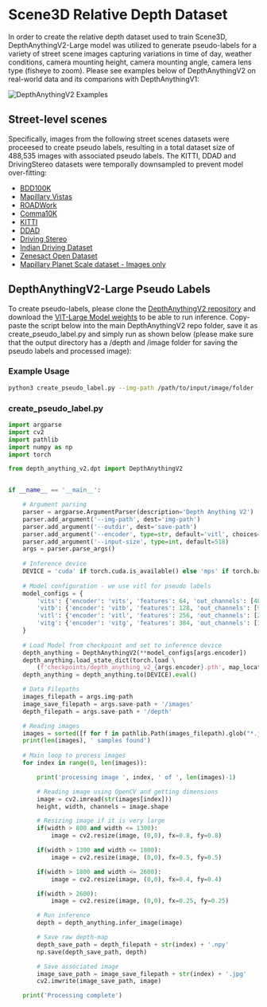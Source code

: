 # Scene3D Relative Depth Dataset

In order to create the relative depth dataset used to train Scene3D, DepthAnythingV2-Large model was utilized to generate pseudo-labels for a variety of street scene images capturing variations in time of day, weather conditions, camera mounting height, camera mounting angle, camera lens type (fisheye to zoom). Please see examples below of DepthAnythingV2 on real-world data and its comparions with DepthAnythingV1:

![DepthAnythingV2 Examples](https://github.com/DepthAnything/Depth-Anything-V2/blob/main/assets/teaser.png)

## Street-level scenes
Specifically, images from the following street scenes datasets were proceesed to create pseudo labels, resulting in a total dataset size of 488,535 images with associated pseudo labels. The KITTI, DDAD and DrivingStereo datasets were temporally downsampled to prevent model over-fitting:

- [BDD100K](https://www.kaggle.com/datasets/marquis03/bdd100k)
- [Mapillary Vistas](https://www.mapillary.com/dataset/vistas)
- [ROADWork](https://www.cs.cmu.edu/~ILIM/roadwork_dataset/)
- [Comma10K](https://github.com/commaai/comma10k)
- [KITTI](https://www.cvlibs.net/datasets/kitti/raw_data.php)
- [DDAD](https://github.com/TRI-ML/DDAD#dataset-details)
- [Driving Stereo](https://drivingstereo-dataset.github.io/)
- [Indian Driving Dataset](https://idd.insaan.iiit.ac.in/)
- [Zenesact Open Dataset](https://zod.zenseact.com/frames/)
- [Mapillary Planet Scale dataset - Images only](https://www.mapillary.com/dataset/depth)


## DepthAnythingV2-Large Pseudo Labels

To create pseudo-labels, please clone the [DepthAnythingV2 repository](https://github.com/DepthAnything/Depth-Anything-V2/tree/main) and download the [VIT-Large Model weights](https://huggingface.co/depth-anything/Depth-Anything-V2-Large/resolve/main/depth_anything_v2_vitl.pth?download=true) to be able to run inference. Copy-paste the script below into the main DepthAnythingV2 repo folder, save it as create_pseudo_label.py and simply run as shown below (please make sure that the output directory has a /depth and /image folder for saving the pseudo labels and processed image):

### Example Usage
```bash
python3 create_pseudo_label.py --img-path /path/to/input/image/folder --outdir /path/to/where/data/is/saved
```

### create_pseudo_label.py
```python
import argparse
import cv2
import pathlib
import numpy as np
import torch

from depth_anything_v2.dpt import DepthAnythingV2


if __name__ == '__main__':

    # Argument parsing
    parser = argparse.ArgumentParser(description='Depth Anything V2')
    parser.add_argument('--img-path', dest='img-path')
    parser.add_argument('--outdir', dest='save-path')
    parser.add_argument('--encoder', type=str, default='vitl', choices=['vits', 'vitb', 'vitl', 'vitg'])
    parser.add_argument('--input-size', type=int, default=518)
    args = parser.parse_args()
    
    # Inference device
    DEVICE = 'cuda' if torch.cuda.is_available() else 'mps' if torch.backends.mps.is_available() else 'cpu'
    
    # Model configuration - we use vitl for pseudo labels
    model_configs = {
        'vits': {'encoder': 'vits', 'features': 64, 'out_channels': [48, 96, 192, 384]},
        'vitb': {'encoder': 'vitb', 'features': 128, 'out_channels': [96, 192, 384, 768]},
        'vitl': {'encoder': 'vitl', 'features': 256, 'out_channels': [256, 512, 1024, 1024]},
        'vitg': {'encoder': 'vitg', 'features': 384, 'out_channels': [1536, 1536, 1536, 1536]}
    }
    
    # Load Model from checkpoint and set to inference device
    depth_anything = DepthAnythingV2(**model_configs[args.encoder])
    depth_anything.load_state_dict(torch.load \
        (f'checkpoints/depth_anything_v2_{args.encoder}.pth', map_location='cpu'))
    depth_anything = depth_anything.to(DEVICE).eval()

    # Data Filepaths
    images_filepath = args.img-path
    image_save_filepath = args.save-path + '/images'
    depth_filepath = args.save-path + '/depth'

    # Reading images
    images = sorted([f for f in pathlib.Path(images_filepath).glob("*.jpg")])
    print(len(images), ' samples found')
    
    # Main loop to process images
    for index in range(0, len(images)):

        print('processing image ', index, ' of ', len(images)-1)

        # Reading image using OpenCV and getting dimensions
        image = cv2.imread(str(images[index]))
        height, width, channels = image.shape

        # Resizing image if it is very large
        if(width > 800 and width <= 1300):
            image = cv2.resize(image, (0,0), fx=0.8, fy=0.8)

        if(width > 1300 and width <= 1800):
            image = cv2.resize(image, (0,0), fx=0.5, fy=0.5) 

        if(width > 1800 and width <= 2600):
            image = cv2.resize(image, (0,0), fx=0.4, fy=0.4) 

        if(width > 2600):
            image = cv2.resize(image, (0,0), fx=0.25, fy=0.25) 

        # Run inference
        depth = depth_anything.infer_image(image)

        # Save raw depth-map
        depth_save_path = depth_filepath + str(index) + '.npy'
        np.save(depth_save_path, depth)

        # Save associated image
        image_save_path = image_save_filepath + str(index) + '.jpg'
        cv2.imwrite(image_save_path, image)

    print('Processing complete')
```